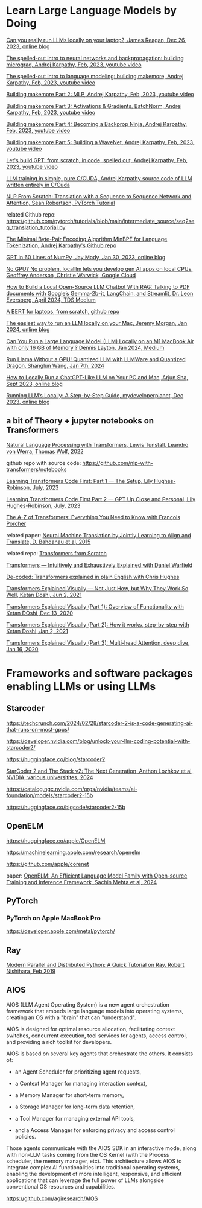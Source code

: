 # Learn Large Language Models by Doing

[Can you really run LLMs locally on your laptop?, James Reagan, Dec 26, 2023, online blog](https://jpreagan.com/blog/can-you-really-run-llms-locally-on-your-laptop)

[The spelled-out intro to neural networks and backpropagation: building micrograd, Andrej Karpathy, Feb, 2023, youtube video](https://youtu.be/VMj-3S1tku0)

[The spelled-out intro to language modeling: building makemore, Andrej Karpathy, Feb, 2023, youtube video](https://youtu.be/PaCmpygFfXo)

[Building makemore Part 2: MLP, Andrej Karpathy, Feb, 2023, youtube video](https://youtu.be/PaCmpygFfXo)

[Building makemore Part 3: Activations & Gradients, BatchNorm, Andrej Karpathy, Feb, 2023, youtube video](https://youtu.be/P6sfmUTpUmc)

[Building makemore Part 4: Becoming a Backprop Ninja, Andrej Karpathy, Feb, 2023, youtube video](https://youtu.be/q8SA3rM6ckI)

[Building makemore Part 5: Building a WaveNet, Andrej Karpathy, Feb, 2023, youtube video](https://youtu.be/t3YJ5hKiMQ0)

[Let's build GPT: from scratch, in code, spelled out, Andrej Karpathy, Feb, 2023, youtube video](https://youtu.be/kCc8FmEb1nY)

[LLM training in simple, pure C/CUDA, Andrej Karpathy source code of LLM written entirely in C/Cuda](https://github.com/karpathy/llm.c)

[NLP From Scratch: Translation with a Sequence to Sequence Network and Attention, Sean Robertson, PyTorch Tutorial](https://pytorch.org/tutorials/intermediate/seq2seq_translation_tutorial.html)

   related Github repo: https://github.com/pytorch/tutorials/blob/main/intermediate_source/seq2seq_translation_tutorial.py

[The Minimal Byte-Pair Encoding Algorithm MinBPE for Language Tokenization, Andrej Karpathy's Github repo](https://github.com/karpathy/minbpe/tree/master)

[GPT in 60 Lines of NumPy, Jay Mody, Jan 30, 2023, online blog](https://jaykmody.com/blog/gpt-from-scratch/)

[No GPU? No problem. localllm lets you develop gen AI apps on local CPUs, Geoffrey Anderson, Christie Warwick, Google Cloud](https://cloud.google.com/blog/products/application-development/new-localllm-lets-you-develop-gen-ai-apps-locally-without-gpus)

[How to Build a Local Open-Source LLM Chatbot With RAG: Talking to PDF documents with Google’s Gemma-2b-it, LangChain, and Streamlit, Dr. Leon Eversberg, April 2024, TDS Medium](https://towardsdatascience.com/how-to-build-a-local-open-source-llm-chatbot-with-rag-f01f73e2a131)

[A BERT for laptops, from scratch, github repo](https://github.com/samvher/bert-for-laptops/blob/main/BERT_for_laptops.ipynb)

[The easiest way to run an LLM locally on your Mac, Jeremy Morgan, Jan 2024, online blog](https://www.jeremymorgan.com/blog/generative-ai/how-to-llm-local-mac-m1/)

[Can You Run a Large Language Model (LLM) Locally on an M1 MacBook Air with only 16 GB of Memory ? Dennis Layton, Jan 2024, Medium](https://medium.com/@dlaytonj2/can-you-run-a-large-language-model-llm-locally-on-an-m1-macbook-air-with-only-16-gb-of-memory-cd9741af27bb)

[Run Llama Without a GPU! Quantized LLM with LLMWare and Quantized Dragon, Shanglun Wang, Jan 7th, 2024](https://hackernoon.com/run-llama-without-a-gpu-quantized-llm-with-llmware-and-quantized-dragon)

[How to Locally Run a ChatGPT-Like LLM on Your PC and Mac, Arjun Sha, Sept 2023, online blog](https://beebom.com/how-run-chatgpt-like-language-model-pc-offline/)

[Running LLM’s Locally: A Step-by-Step Guide, mydeveloperplanet, Dec 2023, online blog](https://mydeveloperplanet.com/2023/12/13/running-llms-locally-a-step-by-step-guide/)


## a bit of Theory + jupyter notebooks on Transformers

[Natural Language Processing with Transformers, Lewis Tunstall, Leandro von Werra, Thomas Wolf, 2022](https://github.com/dimitarpg13/transformers_intro/blob/main/articles_and_books/natural-language-processing-with-transformers-revised-edition-book.pdf)

   github repo with source code: https://github.com/nlp-with-transformers/notebooks

[Learning Transformers Code First: Part 1 — The Setup, Lily Hughes-Robinson, July, 2023](https://towardsdatascience.com/nanogpt-learning-transformers-code-first-part-1-f2044cf5bca0)

[Learning Transformers Code First Part 2 — GPT Up Close and Personal, Lily Hughes-Robinson, July, 2023](https://towardsdatascience.com/learning-transformers-code-first-part-2-gpt-up-close-and-personal-1635b52ae0d7)


[The A-Z of Transformers: Everything You Need to Know with François Porcher](https://towardsdatascience.com/the-a-z-of-transformers-everything-you-need-to-know-c9f214c619ac)
    
related paper: [Neural Machine Translation by Jointly Learning to Align and Translate, D. Bahdanau et al, 2015](https://github.com/dimitarpg13/transformers_intro/blob/main/articles_and_books/NeuralMachineTranslationByJointlyLearningToAlignAndTranslateBahdanau2015.pdf)

related repo: [Transformers from Scratch](https://github.com/FrancoisPorcher/awesome-ai-tutorials/tree/main/NLP/007%20-%20Transformers%20From%20Scratch)

[Transformers — Intuitively and Exhaustively Explained with Daniel Warfield](https://towardsdatascience.com/transformers-intuitively-and-exhaustively-explained-58a5c5df8dbb)

[De-coded: Transformers explained in plain English with Chris Hughes](https://towardsdatascience.com/de-coded-transformers-explained-in-plain-english-877814ba6429)

[Transformers Explained Visually — Not Just How, but Why They Work So Well, Ketan Doshi, Jun 2, 2021](https://towardsdatascience.com/transformers-explained-visually-not-just-how-but-why-they-work-so-well-d840bd61a9d3)

[Transformers Explained Visually (Part 1): Overview of Functionality with Ketan DOshi, Dec 13, 2020](https://towardsdatascience.com/transformers-explained-visually-part-1-overview-of-functionality-95a6dd460452)

[Transformers Explained Visually (Part 2): How it works, step-by-step with Ketan Doshi, Jan 2, 2021](https://towardsdatascience.com/transformers-explained-visually-part-2-how-it-works-step-by-step-b49fa4a64f34)

[Transformers Explained Visually (Part 3): Multi-head Attention, deep dive, Jan 16, 2020](https://towardsdatascience.com/transformers-explained-visually-part-3-multi-head-attention-deep-dive-1c1ff1024853)

# Frameworks and software packages enabling LLMs or using LLMs

## Starcoder

https://techcrunch.com/2024/02/28/starcoder-2-is-a-code-generating-ai-that-runs-on-most-gpus/

https://developer.nvidia.com/blog/unlock-your-llm-coding-potential-with-starcoder2/

https://huggingface.co/blog/starcoder2

[StarCoder 2 and The Stack v2: The Next Generation, Anthon Lozhkov et al, NVIDIA, various universitites, 2024](https://drive.google.com/file/d/17iGn3c-sYNiLyRSY-A85QOzgzGnGiVI3/view)

https://catalog.ngc.nvidia.com/orgs/nvidia/teams/ai-foundation/models/starcoder2-15b

https://huggingface.co/bigcode/starcoder2-15b

## OpenELM

https://huggingface.co/apple/OpenELM

https://machinelearning.apple.com/research/openelm

https://github.com/apple/corenet

paper: [OpenELM: An Efficient Language Model Family with Open-source Training and Inference Framework, Sachin Mehta et al, 2024](https://github.com/dimitarpg13/large_language_models/blob/main/articles/OpenELM-An_Efficient_Language_Model_Family_with_Open-source_Training_and_Inference_Framework_Mehta_2024.pdf)

## PyTorch

### PyTorch on Apple MacBook Pro

https://developer.apple.com/metal/pytorch/

## Ray

[Modern Parallel and Distributed Python: A Quick Tutorial on Ray, Robert Nishihara, Feb 2019](https://towardsdatascience.com/modern-parallel-and-distributed-python-a-quick-tutorial-on-ray-99f8d70369b8)

## AIOS

AIOS (LLM Agent Operating System) is a new agent orchestration framework that embeds large language models into operating systems, creating an OS with a "brain" that can "understand".

AIOS is designed for optimal resource allocation, facilitating context switches, concurrent execution, tool services for agents, access control, and providing a rich toolkit for developers.

AIOS is based on several key agents that orchestrate the others. It consists of:

* an Agent Scheduler for prioritizing agent requests, 

* a Context Manager for managing interaction context, 

* a Memory Manager for short-term memory, 

* a Storage Manager for long-term data retention, 

* a Tool Manager for managing external API tools, 

* and a Access Manager for enforcing privacy and access control policies.

Those agents communicate with the AIOS SDK in an interactive mode, along with non-LLM tasks coming from the OS Kernel (with the Process scheduler, the memory manager, etc).
This architecture allows AIOS to integrate complex AI functionalities into traditional operating systems, enabling the development of more intelligent, responsive, and efficient applications that can leverage the full power of LLMs alongside conventional OS resources and capabilities.

https://github.com/agiresearch/AIOS


